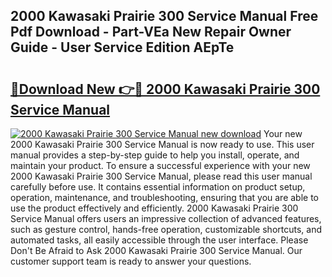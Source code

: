 ## 2000 Kawasaki Prairie 300 Service Manual Free Pdf Download - Part-VEa New Repair Owner Guide - User Service Edition AEpTe

# <h2><a href="http://bc27482.oget.top/?id=2000+Kawasaki+Prairie+300+Service+Manual">🔗Download New 👉🔴 2000 Kawasaki Prairie 300 Service Manual</a></h2>

[![2000 Kawasaki Prairie 300 Service Manual new download](https://i.imgur.com/5g1atiW.png)](http://bc27482.oget.top/?id=2000+Kawasaki+Prairie+300+Service+Manual)
Your new 2000 Kawasaki Prairie 300 Service Manual is now ready to use. This user manual provides a step-by-step guide to help you install, operate, and maintain your product. To ensure a successful experience with your new 2000 Kawasaki Prairie 300 Service Manual, please read this user manual carefully before use. It contains essential information on product setup, operation, maintenance, and troubleshooting, ensuring that you are able to use the product effectively and efficiently. 2000 Kawasaki Prairie 300 Service Manual offers users an impressive collection of advanced features, such as gesture control, hands-free operation, customizable shortcuts, and automated tasks, all easily accessible through the user interface. Please Don't Be Afraid to Ask 2000 Kawasaki Prairie 300 Service Manual. Our customer support team is ready to answer your questions.
